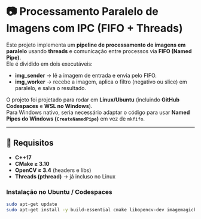 # 📷 Processamento Paralelo de Imagens com IPC (FIFO + Threads)

Este projeto implementa um **pipeline de processamento de imagens em paralelo** usando **threads** e comunicação entre processos via **FIFO (Named Pipe)**.  
Ele é dividido em dois executáveis:

- **img_sender** → lê a imagem de entrada e envia pelo FIFO.
- **img_worker** → recebe a imagem, aplica o filtro (negativo ou slice) em paralelo, e salva o resultado.

O projeto foi projetado para rodar em **Linux/Ubuntu** (incluindo **GitHub Codespaces** e **WSL no Windows**).  
Para Windows nativo, seria necessário adaptar o código para usar **Named Pipes do Windows (`CreateNamedPipe`)** em vez de `mkfifo`.

---

## 🚀 Requisitos

- **C++17**
- **CMake ≥ 3.10**
- **OpenCV ≥ 3.4** (headers e libs)
- **Threads (pthread)** → já incluso no Linux

### Instalação no Ubuntu / Codespaces
```bash
sudo apt-get update
sudo apt-get install -y build-essential cmake libopencv-dev imagemagick
